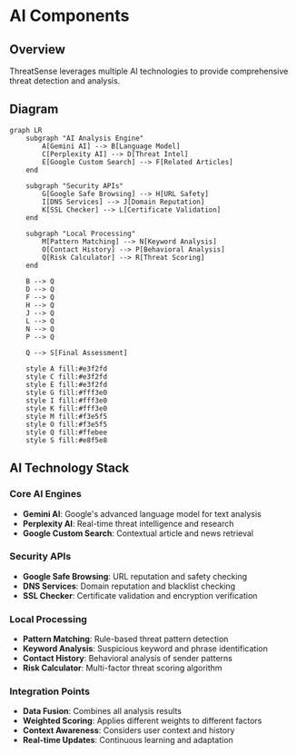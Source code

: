 # AI Components

## Overview

ThreatSense leverages multiple AI technologies to provide comprehensive threat detection and analysis.

## Diagram

```mermaid
graph LR
    subgraph "AI Analysis Engine"
        A[Gemini AI] --> B[Language Model]
        C[Perplexity AI] --> D[Threat Intel]
        E[Google Custom Search] --> F[Related Articles]
    end
    
    subgraph "Security APIs"
        G[Google Safe Browsing] --> H[URL Safety]
        I[DNS Services] --> J[Domain Reputation]
        K[SSL Checker] --> L[Certificate Validation]
    end
    
    subgraph "Local Processing"
        M[Pattern Matching] --> N[Keyword Analysis]
        O[Contact History] --> P[Behavioral Analysis]
        Q[Risk Calculator] --> R[Threat Scoring]
    end
    
    B --> Q
    D --> Q
    F --> Q
    H --> Q
    J --> Q
    L --> Q
    N --> Q
    P --> Q
    
    Q --> S[Final Assessment]
    
    style A fill:#e3f2fd
    style C fill:#e3f2fd
    style E fill:#e3f2fd
    style G fill:#fff3e0
    style I fill:#fff3e0
    style K fill:#fff3e0
    style M fill:#f3e5f5
    style O fill:#f3e5f5
    style Q fill:#ffebee
    style S fill:#e8f5e8
```

## AI Technology Stack

### Core AI Engines
- **Gemini AI**: Google's advanced language model for text analysis
- **Perplexity AI**: Real-time threat intelligence and research
- **Google Custom Search**: Contextual article and news retrieval

### Security APIs
- **Google Safe Browsing**: URL reputation and safety checking
- **DNS Services**: Domain reputation and blacklist checking
- **SSL Checker**: Certificate validation and encryption verification

### Local Processing
- **Pattern Matching**: Rule-based threat pattern detection
- **Keyword Analysis**: Suspicious keyword and phrase identification
- **Contact History**: Behavioral analysis of sender patterns
- **Risk Calculator**: Multi-factor threat scoring algorithm

### Integration Points
- **Data Fusion**: Combines all analysis results
- **Weighted Scoring**: Applies different weights to different factors
- **Context Awareness**: Considers user context and history
- **Real-time Updates**: Continuous learning and adaptation 